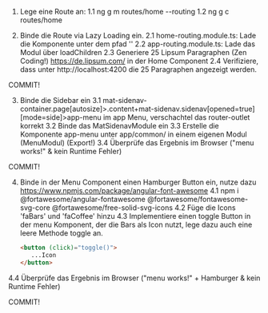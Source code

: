 1. Lege eine Route an:
1.1 ng g m routes/home --routing
1.2 ng g c routes/home

2. Binde die Route via Lazy Loading ein.
2.1 home-routing.module.ts: Lade die Komponente unter dem pfad '' 
2.2 app-routing.module.ts: Lade das Modul über loadChildren
2.3 Generiere 25 Lipsum Paragraphen (Zen Coding!) https://de.lipsum.com/ in der Home Component 
2.4 Verifiziere, dass unter http://localhost:4200 die 25 Paragraphen angezeigt werden.

COMMIT! 


3. Binde die Sidebar ein
3.1 mat-sidenav-container.page[autosize]>.content+mat-sidenav.sidenav[opened=true][mode=side]>app-menu im app Menu, verschachtel das router-outlet korrekt
3.2 Binde das MatSidenavModule ein
3.3 Erstelle die Komponente app-menu unter app/common/ in einem eigenen Modul (MenuModul) (Export!)
3.4 Überprüfe das Ergebnis im Browser ("menu works!" & kein Runtime Fehler)

COMMIT! 

4. Binde in der Menu Component einen Hamburger Button ein, nutze dazu https://www.npmjs.com/package/angular-font-awesome
4.1 npm i @fortawesome/angular-fontawesome @fortawesome/fontawesome-svg-core @fortawesome/free-solid-svg-icons
4.2 Füge die Icons 'faBars' und 'faCoffee' hinzu
4.3 Implementiere einen toggle Button in der menu Komponent, der die Bars als Icon nutzt, lege dazu auch eine leere Methode toggle an.
    ```html
    <button (click)="toggle()">
       ...Icon
    </button>
    ```
4.4 Überprüfe das Ergebnis im Browser ("menu works!" + Hamburger & kein Runtime Fehler)


COMMIT! 


